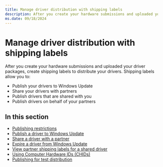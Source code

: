 ```yaml
---
title: Manage driver distribution with shipping labels
description: After you create your hardware submissions and uploaded your driver packages, create shipping labels to distribute your drivers.
ms.date: 09/18/2024
---
```


# Manage driver distribution with shipping labels

After you create your hardware submissions and uploaded your driver packages, create shipping labels to distribute your drivers. Shipping labels allow you to:

- Publish your drivers to Windows Update
- Share your drivers with partners
- Publish drivers that are shared with you
- Publish drivers on behalf of your partners

## In this section

- [Publishing restrictions](publishing-restrictions.md)
- [Publish a driver to Windows Update](publish-a-driver-to-windows-update.md)
- [Share a driver with a partner](sharing-drivers-with-your-partners.md)
- [Expire a driver from Windows Update](expire-a-driver-from-windows-update.md)
- [View partner shipping labels for a shared driver](viewing-shipping-labels-for-your-shared-driver.md)
- [Using Computer Hardware IDs (CHIDs)](using-chids.md)
- [Publishing for test distribution](publishing-for-test-distribution.md)
